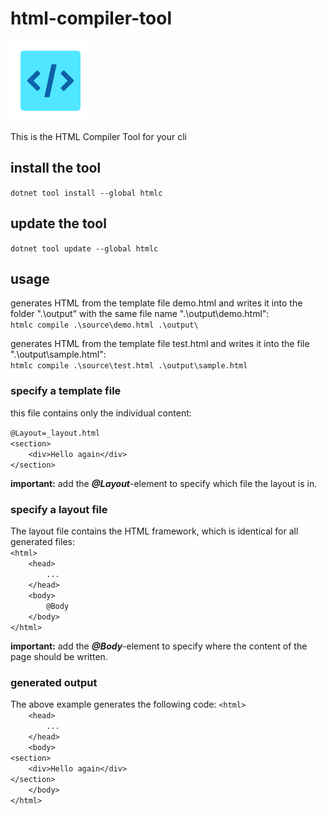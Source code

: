 # html-compiler-tool

![html-compiler-tool](https://raw.githubusercontent.com/lk-code/html-compiler-tool/main/icon_128.png)

This is the HTML Compiler Tool for your cli

## install the tool

`dotnet tool install --global htmlc`

## update the tool

`dotnet tool update --global htmlc`

## usage

generates HTML from the template file demo.html and writes it into the folder ".\output" with the same file name ".\output\demo.html":<br />
`htmlc compile .\source\demo.html .\output\`

generates HTML from the template file test.html and writes it into the file ".\output\sample.html":<br />
`htmlc compile .\source\test.html .\output\sample.html`

### specify a template file
this file contains only the individual content:

`@Layout=_layout.html`<br />
`<section>`<br />
`    <div>Hello again</div>`<br />
`</section>`<br />

**important:** add the ***@Layout***-element to specify which file the layout is in.

### specify a layout file
The layout file contains the HTML framework, which is identical for all generated files:<br />
`<html>`<br />
`    <head>`<br />
`        ...`<br />
`    </head>`<br />
`    <body>`<br />
`        @Body`<br />
`    </body>`<br />
`</html>`<br />

**important:** add the ***@Body***-element to specify where the content of the page should be written.

### generated output

The above example generates the following code:
`<html>`<br />
`    <head>`<br />
`        ...`<br />
`    </head>`<br />
`    <body>`<br />
`<section>`<br />
`    <div>Hello again</div>`<br />
`</section>`<br />
`    </body>`<br />
`</html>`<br />
